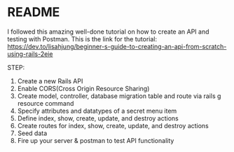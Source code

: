 # README
I followed this amazing well-done tutorial on how to create an API and testing with Postman.
This is the link for the tutorial: https://dev.to/lisahjung/beginner-s-guide-to-creating-an-api-from-scratch-using-rails-2eie

STEP:
1. Create a new Rails API
2. Enable CORS(Cross Origin Resource Sharing)
3. Create model, controller, database migration table and route via rails g resource command
4. Specify attributes and datatypes of a secret menu item
5. Define index, show, create, update, and destroy actions
6. Create routes for index, show, create, update, and destroy actions
7. Seed data
8. Fire up your server & postman to test API functionality
